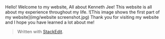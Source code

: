
Hello! Welcome to my website, All about Kenneth Jee! 
This website is all about my experience throughout my life. ![This image shows the first part of my website](img/website screenshot.jpg)
Thank you for visiting my website and I hope you have learned a lot about me!

> Written with [StackEdit](https://stackedit.io/).

